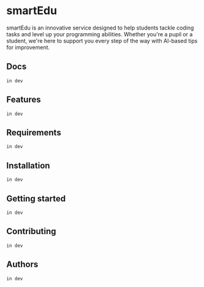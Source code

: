 # smartEdu
smartEdu is an innovative service designed to help students tackle coding tasks and level up your programming abilities. Whether you're a pupil or a student, we're here to support you every step of the way with AI-based tips for improvement.

## Docs
```in dev```

## Features
```in dev```

## Requirements
```in dev```

## Installation
```in dev```

## Getting started
```in dev```

## Contributing
```in dev```

## Authors
```in dev```